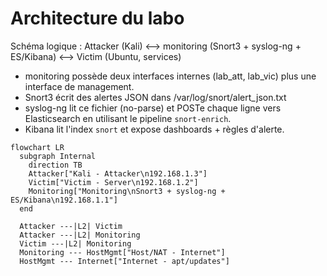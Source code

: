 # Architecture du labo
Schéma logique :
Attacker (Kali) <--> monitoring (Snort3 + syslog-ng + ES/Kibana) <--> Victim (Ubuntu, services)
- monitoring possède deux interfaces internes (lab_att, lab_vic) plus une interface de management.
- Snort3 écrit des alertes JSON dans /var/log/snort/alert_json.txt
- syslog-ng lit ce fichier (no-parse) et POSTe chaque ligne vers Elasticsearch en utilisant le pipeline `snort-enrich`.
- Kibana lit l'index `snort` et expose dashboards + règles d'alerte.

```mermaid
flowchart LR
  subgraph Internal
    direction TB
    Attacker["Kali - Attacker\n192.168.1.3"]
    Victim["Victim - Server\n192.168.1.2"]
    Monitoring["Monitoring\nSnort3 + syslog-ng + ES/Kibana\n192.168.1.1"]
  end

  Attacker ---|L2| Victim
  Attacker ---|L2| Monitoring
  Victim ---|L2| Monitoring
  Monitoring --- HostMgmt["Host/NAT - Internet"]
  HostMgmt --- Internet["Internet - apt/updates"]

